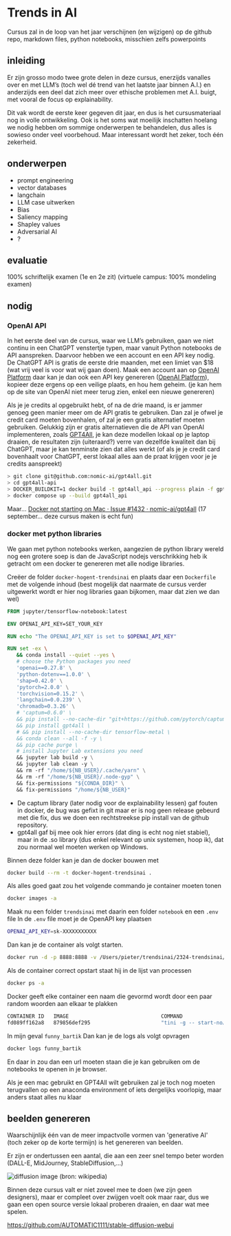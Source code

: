 # Trends in AI

Cursus zal in de loop van het jaar verschijnen (en wijzigen) op de github repo, markdown files, python notebooks, misschien zelfs powerpoints

## inleiding

Er zijn grosso modo twee grote delen in deze cursus, enerzijds vanalles over en met LLM’s (toch wel dé trend van het laatste jaar binnen A.I.) en anderzijds een deel dat zich meer over ethische problemen met A.I. buigt, met vooral de focus op explainability.

Dit vak wordt de eerste keer gegeven dit jaar, en dus is het cursusmateriaal nog in volle ontwikkeling. Ook is het soms wat moeilijk inschatten hoelang we nodig hebben om sommige onderwerpen te behandelen, dus alles is sowieso onder veel voorbehoud.
Maar interessant wordt het zeker, toch één zekerheid.

## onderwerpen

- prompt engineering
- vector databases
- langchain
- LLM case uitwerken
- Bias
- Saliency mapping
- Shapley values
- Adversarial AI
- ?

## evaluatie

 100% schriftelijk examen (1e en 2e zit)
(virtuele campus: 100% mondeling examen)

## nodig

### OpenAI API

In het eerste deel van de cursus, waar we LLM’s gebruiken, gaan we niet continu in een ChatGPT venstertje typen, maar vanuit Python notebooks de API aanspreken. Daarvoor hebben we een account en een API key nodig.
De ChatGPT API is gratis de eerste drie maanden, met een limiet van $18 (wat vrij veel is voor wat wij gaan doen).
Maak een account aan op [OpenAI Platform](https://platform.openai.com/) daar kan je dan ook een API key genereren ([OpenAI Platform](https://platform.openai.com/account/api-keys)), kopieer deze ergens op een veilige plaats, en hou hem geheim. (je kan hem op de site van OpenAI niet meer terug zien, enkel een nieuwe genereren)

Als je je credits al opgebruikt hebt, of na de drie maand, is er jammer genoeg geen manier meer om de API gratis te gebruiken. Dan zal je ofwel je credit card moeten bovenhalen, of zal je een gratis alternatief moeten gebruiken.
Gelukkig zijn er gratis alternatieven die de API van OpenAI implementeren, zoals [GPT4All](https://gpt4all.io/index.html), je kan deze modellen lokaal op je laptop draaien, de resultaten zijn (uiteraard?) verre van dezelfde kwaliteit dan bij ChatGPT, maar je kan tenminste zien dat alles werkt (of als je je credit card bovenhaalt voor ChatGPT, eerst lokaal alles aan de praat krijgen voor je je credits aanspreekt)

```bash
> git clone git@github.com:nomic-ai/gpt4all.git
> cd gpt4all-api
> DOCKER_BUILDKIT=1 docker build -t gpt4all_api --progress plain -f gpt4all_api/Dockerfile.buildkit .
> docker compose up --build gpt4all_api

```

Maar…
[Docker not starting on Mac · Issue \#1432 · nomic-ai/gpt4all](https://github.com/nomic-ai/gpt4all/issues/1432#issuecomment-1722590241)
(17 september… deze cursus maken is echt fun)

### docker met python libraries

We gaan met python notebooks werken, aangezien de python library wereld nog een grotere soep is dan de JavaScript nodejs verschrikking heb ik getracht om een docker te genereren met alle nodige libraries.

Creëer de folder `docker-hogent-trendsinai` en plaats daar een `Dockerfile` met de volgende inhoud
(best mogelijk dat naarmate de cursus verder uitgewerkt wordt er hier nog libraries gaan bijkomen, maar dat zien we dan wel)

```dockerfile
FROM jupyter/tensorflow-notebook:latest

ENV OPENAI_API_KEY=SET_YOUR_KEY

RUN echo "The OPENAI_API_KEY is set to $OPENAI_API_KEY"

RUN set -ex \
   && conda install --quiet --yes \
   # choose the Python packages you need
   'openai==0.27.8' \
   'python-dotenv==1.0.0' \
   'shap=0.42.0' \
   'pytorch=2.0.0' \
   'torchvision=0.15.2' \
   'langchain=0.0.239' \
   'chromadb=0.3.26' \
   # 'captum=0.6.0' \
   && pip install --no-cache-dir "git+https://github.com/pytorch/captum.git" \
   && pip install gpt4all \
   # && pip install --no-cache-dir tensorflow-metal \
   && conda clean --all -f -y \
   && pip cache purge \
   # install Jupyter Lab extensions you need
   && jupyter lab build -y \
   && jupyter lab clean -y \
   && rm -rf "/home/${NB_USER}/.cache/yarn" \
   && rm -rf "/home/${NB_USER}/.node-gyp" \
   && fix-permissions "${CONDA_DIR}" \
   && fix-permissions "/home/${NB_USER}"
```

- De captum library (later nodig voor de explainability lessen) gaf fouten in docker, de bug was gefixt in git maar er is nog geen release gebeurd met die fix, dus we doen een rechtstreekse pip install van de github repository.
- gpt4all gaf bij mee ook hier errors (dat ding is echt nog niet stabiel), maar in de .so library (dus enkel relevant op unix systemen, hoop ik), dat zou normaal wel moeten werken op Windows.

Binnen deze folder kan je dan de docker bouwen met

```bash
docker build --rm -t docker-hogent-trendsinai .
```

Als alles goed gaat zou het volgende commando je container moeten tonen

```bash
docker images -a
```

Maak nu een folder `trendsinai` met daarin een folder `notebook` en een `.env` file
In de `.env` file moet je de OpenAPI key plaatsen

```bash
OPENAI_API_KEY=sk-XXXXXXXXXXX
```

Dan kan je de container als volgt starten.

```bash
docker run -d -p 8888:8888 -v /Users/pieter/trendsinai/2324-trendsinai/notebooks:/home/jovyan/work/trendsinai --env-file /Users/pieter/trendsinai/.env docker-hogent-trendsinai
```

Als de container correct opstart staat hij in de lijst van processen

```bash
docker ps -a
```

Docker geeft elke container een naam die gevormd wordt door een paar random woorden aan elkaar te plakken

```bash
CONTAINER ID   IMAGE                              COMMAND                  CREATED        STATUS                      PORTS                              NAMES
fd089ff162a8   879856def295                       "tini -g -- start-no…"   43 hours ago   Up 43 hours (healthy)       0.0.0.0:8888->8888/tcp             funny_bartik
```

In mijn geval `funny_bartik`
Dan kan je de logs als volgt opvragen

```bash
docker logs funny_bartik
```

En daar in zou dan een url moeten staan die je kan gebruiken om de notebooks te openen in je browser.

Als je een mac gebruikt en GPT4All wilt gebruiken zal je toch nog moeten terugvallen op een anaconda environment of iets dergelijks voorlopig, maar anders staat alles nu klaar

## beelden genereren

Waarschijnlijk één van de meer impactvolle vormen van 'generative AI' (toch zeker op de korte termijn) is het genereren van beelden.

Er zijn er ondertussen een aantal, die aan een zeer snel tempo beter worden (DALL-E, MidJourney, StableDiffusion,...)

![diffusion image](img/diffusion.png)
(bron: wikipedia)

Binnen deze cursus valt er niet zoveel mee te doen (we zijn geen designers), maar er compleet over zwijgen voelt ook maar raar, dus we gaan een open source versie lokaal proberen draaien, en daar wat mee spelen.

<https://github.com/AUTOMATIC1111/stable-diffusion-webui>
